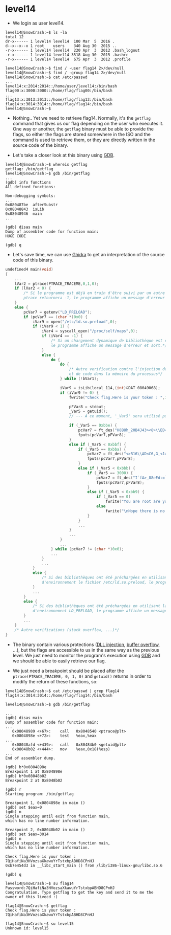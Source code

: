 # level14

- We login as user level14.
```
level14@SnowCrash:~$ ls -la
total 12
dr-x------ 1 level14 level14  100 Mar  5  2016 .
d--x--x--x 1 root    users    340 Aug 30  2015 ..
-r-x------ 1 level14 level14  220 Apr  3  2012 .bash_logout
-r-x------ 1 level14 level14 3518 Aug 30  2015 .bashrc
-r-x------ 1 level14 level14  675 Apr  3  2012 .profile

level14@SnowCrash:~$ find / -user flag14 2>/dev/null
level14@SnowCrash:~$ find / -group flag14 2>/dev/null
level14@SnowCrash:~$ cat /etc/passwd
...
level14:x:2014:2014::/home/user/level14:/bin/bash
flag00:x:3000:3000::/home/flag/flag00:/bin/bash
...
flag13:x:3013:3013::/home/flag/flag13:/bin/bash
flag14:x:3014:3014::/home/flag/flag14:/bin/bash
level14@SnowCrash:~$
```


- Nothing.. Yet we need to retrieve flag14. Normally, it's the `getflag` command that gives us our flag depending on the user who executes it.
One way or another, the `getflag` binary must be able to provide the flags, so either the flags are stored somewhere in the ISO and the command is used to retrieve them, or they are directly written in the source code of the binary.


- Let's take a closer look at this binary using [GDB](https://en.wikipedia.org/wiki/GNU_Debugger).
```
level14@SnowCrash:~$ whereis getflag
getflag: /bin/getflag
level14@SnowCrash:~$ gdb /bin/getflag
...
(gdb) info functions
All defined functions:

Non-debugging symbols:
...
0x080487be  afterSubstr
0x08048843  isLib
0x08048946  main
...

(gdb) disas main
Dump of assembler code for function main:
HUGE CODE

(gdb) q
```


- Let's save time, we can use [Ghidra](https://en.wikipedia.org/wiki/Ghidra) to get an interpretation of the source code of this binary.
```c
undefined4 main(void)
{
    ...
    lVar2 = ptrace(PTRACE_TRACEME,0,1,0);
    if (lVar2 < 0) {
        /* Si le programme est déjà en train d'être suivi par un autre processus (ex: GDB),
        ptrace retournera -1, le programme affiche un message d'erreur et sort. */
    }
    else {
        pcVar7 = getenv("LD_PRELOAD");
        if (pcVar7 == (char *)0x0) {
            iVar9 = open("/etc/ld.so.preload",0);
            if (iVar9 < 1) {
                iVar4 = syscall_open("/proc/self/maps",0);
                if (iVar4 == -1) {
                    /* Si un chargement dynamique de bibliothèque est en cours,
                    le programme affiche un message d'erreur et sort.*/
                }
                else {
                    do {
                        do {
                            /* Autre verification contre l'injection de bibliothèque
                            et de code dans la mémoire du processus*/
                        } while (!bVar1);

                        iVar9 = isLib(local_114,(int)&DAT_08049068);
                        if (iVar9 != 0) {
                            fwrite("Check flag.Here is your token : ",1,0x20,stdout);

                            pFVar8 = stdout;
                            _Var5 = getuid();
                            // --- A ce moment, '_Var5' sera utilisé pour savoir quel flag afficher.

                            if (_Var5 == 0xbbe) {
                                pcVar7 = ft_des("H8B8h_20B4J43><8>\\ED<;j@3");
                                fputs(pcVar7,pFVar8);
                            }
                            else if (_Var5 < 0xbbf) {
                                if (_Var5 == 0xbba) {
                                    pcVar7 = ft_des("<>B16\\AD<C6,G_<1>^7ci>l4B");
                                    fputs(pcVar7,pFVar8);
                                }
                                else if (_Var5 < 0xbbb) {
                                    if (_Var5 == 3000) {
                                        pcVar7 = ft_des("I`fA>_88eEd:=`85h0D8HE>,D");
                                        fputs(pcVar7,pFVar8);
                                    }
                                    else if (_Var5 < 0xbb9) {
                                        if (_Var5 == 0)
                                            fwrite("You are root are you that dumb ?\n",1,0x21,stdout);
                                        else
                                            fwrite("\nNope there is no token here for you sorry. Try again :)",1,0x38, stdout);
                                    }
                                }
                                ...
                            }
                            ...
                        }
                        ...
                    } while (pcVar7 != (char *)0x0);
                    ...
                }
                ...
            }
            else {
                /* Si des bibliothèques ont été préchargées en utilisant la variable
                d'environnement le fichier /etc/ld.so.preload, le programme affiche un message d'erreur et on sort. */
            }
            ...
        }
        else {
            /* Si des bibliothèques ont été préchargées en utilisant la variable
            d'environnement LD_PRELOAD, le programme affiche un message d'erreur et on sort. */
        }
        ...
    }
    /* Autre verifications (stack overflow, ...)*/
}
```


- The binary contain various protections ([DLL injection](https://en.wikipedia.org/wiki/DLL_injection), [buffer overflow](https://en.wikipedia.org/wiki/Buffer_overflow_protection), ...), but the flags are accessible to us in the same way as the previous level.
We just need to monitor the program's execution using [GDB](https://en.wikipedia.org/wiki/GNU_Debugger) and we should be able to easily retrieve our flag.


- We just need a breakpoint should be placed after the `ptrace(PTRACE_TRACEME, 0, 1, 0)` and `getuid()` returns in order to modify the return of these functions, so:
```
level14@SnowCrash:~$ cat /etc/passwd | grep flag14
flag14:x:3014:3014::/home/flag/flag14:/bin/bash
```

```
level14@SnowCrash:~$ gdb /bin/getflag
```

```
...
(gdb) disas main
Dump of assembler code for function main:
...
   0x08048989 <+67>:    call   0x8048540 <ptrace@plt>
   0x0804898e <+72>:    test   %eax,%eax
...
   0x08048afd <+439>:   call   0x80484b0 <getuid@plt>
   0x08048b02 <+444>:   mov    %eax,0x18(%esp)
...
End of assembler dump.
```

```
(gdb) b*0x0804898e
Breakpoint 1 at 0x804898e
(gdb) b*0x08048b02
Breakpoint 2 at 0x8048b02
```

```
(gdb) r
Starting program: /bin/getflag

Breakpoint 1, 0x0804898e in main ()
(gdb) set $eax=0
(gdb) n
Single stepping until exit from function main,
which has no line number information.

Breakpoint 2, 0x08048b02 in main ()
(gdb) set $eax=3014
(gdb) n
Single stepping until exit from function main,
which has no line number information.

Check flag.Here is your token : 7QiHafiNa3HVozsaXkawuYrTstxbpABHD8CPnHJ
0xb7e454d3 in __libc_start_main () from /lib/i386-linux-gnu/libc.so.6

(gdb) q
```

```
level14@SnowCrash:~$ su flag14
Password:7QiHafiNa3HVozsaXkawuYrTstxbpABHD8CPnHJ
Congratulation. Type getflag to get the key and send it to me the owner of this livecd :)
```

```
flag14@SnowCrash:~$ getflag
Check flag.Here is your token : 7QiHafiNa3HVozsaXkawuYrTstxbpABHD8CPnHJ
```

```
flag14@SnowCrash:~$ su level15
Unknown id: level15
```